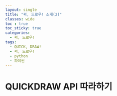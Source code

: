```yaml
---
layout: single
title: "퀵, 드로우! 소개(2)"
classes: wide
toc : true
toc_sticky: true
categories:
  - 퀵, 드로우!
tags:
  - QUICK, DRAW!
  - 퀵, 드로우!
  - python
  - 파이썬
---
```


# QUICKDRAW API 따라하기  
